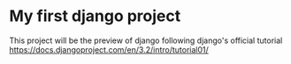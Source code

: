 # My first django project

This project will be the preview of django following django's official tutorial
https://docs.djangoproject.com/en/3.2/intro/tutorial01/